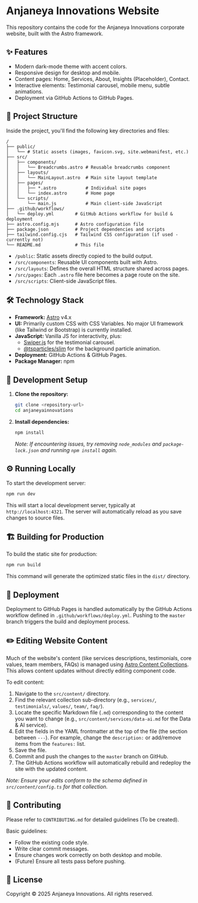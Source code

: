 # Anjaneya Innovations Website

This repository contains the code for the Anjaneya Innovations corporate website, built with the Astro framework.

## ✨ Features

*   Modern dark-mode theme with accent colors.
*   Responsive design for desktop and mobile.
*   Content pages: Home, Services, About, Insights (Placeholder), Contact.
*   Interactive elements: Testimonial carousel, mobile menu, subtle animations.
*   Deployment via GitHub Actions to GitHub Pages.

## 🚀 Project Structure

Inside the project, you'll find the following key directories and files:

```
/
├── public/
│   └── # Static assets (images, favicon.svg, site.webmanifest, etc.)
├── src/
│   ├── components/
│   │   └── Breadcrumbs.astro # Reusable breadcrumbs component
│   ├── layouts/
│   │   └── MainLayout.astro  # Main site layout template
│   ├── pages/
│   │   ├── *.astro           # Individual site pages
│   │   └── index.astro       # Home page
│   └── scripts/
│       └── main.js           # Main client-side JavaScript
├── .github/workflows/
│   └── deploy.yml        # GitHub Actions workflow for build & deployment
├── astro.config.mjs      # Astro configuration file
├── package.json          # Project dependencies and scripts
├── tailwind.config.cjs   # Tailwind CSS configuration (if used - currently not)
└── README.md             # This file
```

*   `/public`: Static assets directly copied to the build output.
*   `/src/components`: Reusable UI components built with Astro.
*   `/src/layouts`: Defines the overall HTML structure shared across pages.
*   `/src/pages`: Each `.astro` file here becomes a page route on the site.
*   `/src/scripts`: Client-side JavaScript files.

## 🛠️ Technology Stack

*   **Framework:** [Astro](https://astro.build/) v4.x
*   **UI:** Primarily custom CSS with CSS Variables. No major UI framework (like Tailwind or Bootstrap) is currently installed.
*   **JavaScript:** Vanilla JS for interactivity, plus:
    *   [Swiper.js](https://swiperjs.com/) for the testimonial carousel.
    *   [@tsparticles/slim](https://github.com/tsparticles/tsparticles) for the background particle animation.
*   **Deployment:** GitHub Actions & GitHub Pages.
*   **Package Manager:** npm

## 🔧 Development Setup

1.  **Clone the repository:**
    ```bash
    git clone <repository-url>
    cd anjaneyainnovations
    ```
2.  **Install dependencies:**
    ```bash
    npm install
    ```
    *Note: If encountering issues, try removing `node_modules` and `package-lock.json` and running `npm install` again.*

## ⚙️ Running Locally

To start the development server:

```bash
npm run dev
```

This will start a local development server, typically at `http://localhost:4321`. The server will automatically reload as you save changes to source files.

## 🏗️ Building for Production

To build the static site for production:

```bash
npm run build
```

This command will generate the optimized static files in the `dist/` directory.

## 🚀 Deployment

Deployment to GitHub Pages is handled automatically by the GitHub Actions workflow defined in `.github/workflows/deploy.yml`. Pushing to the `master` branch triggers the build and deployment process.

## ✏️ Editing Website Content

Much of the website's content (like services descriptions, testimonials, core values, team members, FAQs) is managed using [Astro Content Collections](https://docs.astro.build/en/guides/content-collections/). This allows content updates without directly editing component code.

To edit content:

1.  Navigate to the `src/content/` directory.
2.  Find the relevant collection sub-directory (e.g., `services/`, `testimonials/`, `values/`, `team/`, `faq/`).
3.  Locate the specific Markdown file (`.md`) corresponding to the content you want to change (e.g., `src/content/services/data-ai.md` for the Data & AI service).
4.  Edit the fields in the YAML frontmatter at the top of the file (the section between `---`). For example, change the `description:` or add/remove items from the `features:` list.
5.  Save the file.
6.  Commit and push the changes to the `master` branch on GitHub.
7.  The GitHub Actions workflow will automatically rebuild and redeploy the site with the updated content.

*Note: Ensure your edits conform to the schema defined in `src/content/config.ts` for that collection.*

## 🤝 Contributing

Please refer to `CONTRIBUTING.md` for detailed guidelines (To be created).

Basic guidelines:
*   Follow the existing code style.
*   Write clear commit messages.
*   Ensure changes work correctly on both desktop and mobile.
*   (Future) Ensure all tests pass before pushing.

## 📄 License

Copyright © 2025 Anjaneya Innovations. All rights reserved. 